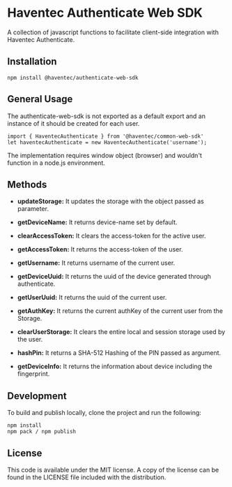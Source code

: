

# Haventec Authenticate Web SDK

A collection of javascript functions to facilitate client-side integration with Haventec Authenticate.

## Installation

`npm install @haventec/authenticate-web-sdk`

## General Usage

The authenticate-web-sdk is not exported as a default export and an instance of it should be created for each user.
```
import { HaventecAuthenticate } from '@haventec/common-web-sdk' 
let haventecAuthenticate = new HaventecAuthenticate('username');
```
The implementation requires window object (browser) and wouldn't function in a node.js environment. 

## Methods 


* **updateStorage:** It updates the storage with the object passed as parameter.

* **getDeviceName:** It returns device-name set by default.

* **clearAccessToken:** It clears the access-token for the active user.
* **getAccessToken:** It returns the access-token of the user.

* **getUsername:** It returns username of the current user.

* **getDeviceUuid:** It returns the uuid of the device generated through authenticate.
* **getUserUuid:** It returns the uuid of the current user.

* **getAuthKey:** It returns the current authKey of the current user from the Storage.

* **clearUserStorage:** It clears the entire local and session storage used by the user.
* **hashPin:** It returns a SHA-512 Hashing of the PIN passed as argument.
* **getDeviceInfo:** It returns the information about device including the fingerprint.


## Development

 To build and publish locally, clone the project and run the following: 
 ```
 npm install
 npm pack / npm publish
  ```

## License

This code is available under the MIT license. A copy of the license can be found in the LICENSE file included with the distribution.

